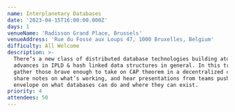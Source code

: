 ```yaml
---
name: Interplanetary Databases
date: '2023-04-15T16:00:00.000Z'
days: 1
venueName: 'Radisson Grand Place, Brussels'
venueAddress: 'Rue du Fossé aux Loups 47, 1000 Bruxelles, Belgium'
difficulty: All Welcome
description: >-
  There’s a new class of distributed database technologies building atop steady
  advances in IPLD & hash linked data structures in general. In this track we’ll
  gather those brave enough to take on CAP theorem in a decentralized context,
  share notes on what’s working, and hear presentations from teams pushing the
  envelope on what databases can do and where they can exist.
priority: 4
attendees: 50
---
```







